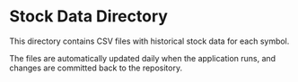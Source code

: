 # Stock Data Directory

This directory contains CSV files with historical stock data for each symbol.

The files are automatically updated daily when the application runs, and changes are committed back to the repository. 